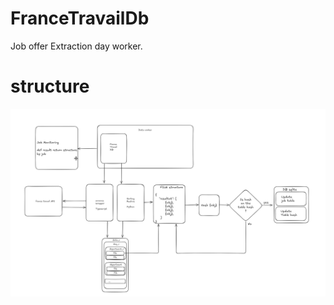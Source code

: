 # FranceTravailDb

Job offer Extraction day worker.

# structure

![Alt text](/doc/general_structure.png)